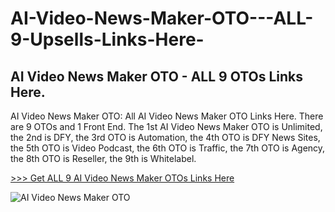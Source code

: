 # AI-Video-News-Maker-OTO---ALL-9-Upsells-Links-Here-
## AI Video News Maker OTO - ALL 9 OTOs Links Here.

AI Video News Maker OTO: All AI Video News Maker OTO Links Here. There are 9 OTOs and 1 Front End. The 1st AI Video News Maker OTO is Unlimited, the 2nd is DFY, the 3rd OTO is Automation, the 4th OTO is DFY News Sites, the 5th OTO is Video Podcast, the 6th OTO is Traffic, the 7th OTO is Agency, the 8th OTO is Reseller, the 9th is Whitelabel.

[>>> Get ALL 9 AI Video News Maker OTOs Links Here](https://topproductreview.net/ai-video-news-maker-oto-upsell/)

<picture>
 <source media="(prefers-color-scheme: dark)" srcset="https://topproductreview.net/wp-content/uploads/2024/11/AI-Video-News-Maker-OTO.webp">
 <source media="(prefers-color-scheme: light)" srcset="https://topproductreview.net/wp-content/uploads/2024/11/AI-Video-News-Maker-OTO.webp">
 <img alt="AI Video News Maker OTO" src="https://topproductreview.net/wp-content/uploads/2024/11/AI-Video-News-Maker-OTO.webp">
</picture>
